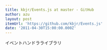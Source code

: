 ```yaml
---
title: kbjr/Events.js at master - GitHub
author: azu
layout: post
itemUrl: 'https://github.com/kbjr/Events.js'
date: '2011-04-30T15:00:00.000Z'
---
```

イベントハンドラライブラリ


